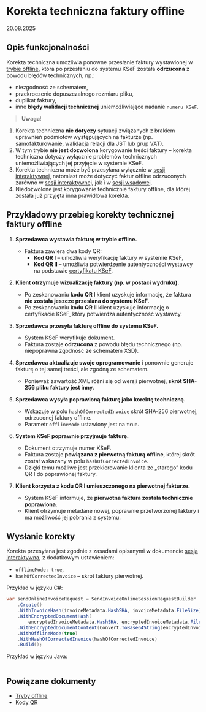 # Korekta techniczna faktury offline  
20.08.2025  

## Opis funkcjonalności  
Korekta techniczna umożliwia ponowne przesłanie faktury wystawionej w [trybie offline](../tryby-offline.md), która po przesłaniu do systemu KSeF została **odrzucona** z powodu błędów technicznych, np.:  
- niezgodność ze schematem,  
- przekroczenie dopuszczalnego rozmiaru pliku,
- duplikat faktury,
- inne **błędy walidacji technicznej** uniemożliwiające nadanie ```numeru KSeF```.


> **Uwaga**!
1. Korekta techniczna **nie dotyczy** sytuacji związanych z brakiem uprawnień podmiotów występujących na fakturze (np. samofakturowanie, walidacja relacji dla JST lub grup VAT).
2. W tym trybie **nie jest dozwolona** korygowanie treści faktury – korekta techniczna dotyczy wyłącznie problemów technicznych uniemożliwiających jej przyjęcie w systemie KSeF.
3. Korekta techniczna może być przesyłana wyłącznie w [sesji interaktywnej](../sesja-interaktywna.md), natomiast może dotyczyć faktur offline odrzuconych zarówno w [sesji interaktywnej](../sesja-interaktywna.md), jak i w [sesji wsadowej](../sesja-wsadowa.md).
4. Niedozwolone jest korygowanie technicznie faktury offline, dla której została już przyjęta inna prawidłowa korekta.

## Przykładowy przebieg korekty technicznej faktury offline  

1. **Sprzedawca wystawia fakturę w trybie offline.**  
   - Faktura zawiera dwa kody QR:  
     - **Kod QR I** – umożliwia weryfikację faktury w systemie KSeF,  
     - **Kod QR II** – umożliwia potwierdzenie autentyczności wystawcy na podstawie [certyfikatu KSeF](../certyfikaty-KSeF.md).  

2. **Klient otrzymuje wizualizację faktury (np. w postaci wydruku).**  
   - Po zeskanowaniu **kodu QR I** klient uzyskuje informację, że faktura **nie została jeszcze przesłana do systemu KSeF**.  
   - Po zeskanowaniu **kodu QR II** klient uzyskuje informację o certyfikacie KSeF, który potwierdza autentyczność wystawcy.  

3. **Sprzedawca przesyła fakturę offline do systemu KSeF.**  
   - System KSeF weryfikuje dokument.  
   - Faktura zostaje **odrzucona** z powodu błędu technicznego (np. niepoprawna zgodność ze schematem XSD).  

4. **Sprzedawca aktualizuje swoje oprogramowanie** i ponownie generuje fakturę o tej samej treści, ale zgodną ze  schematem.  
   - Ponieważ zawartość XML różni się od wersji pierwotnej, **skrót SHA-256 pliku faktury jest inny**.

5. **Sprzedawca wysyła poprawioną fakturę jako korektę techniczną.**  
   - Wskazuje w polu `hashOfCorrectedInvoice` skrót SHA-256 pierwotnej, odrzuconej faktury offline.  
   - Parametr `offlineMode` ustawiony jest na `true`.  

6. **System KSeF poprawnie przyjmuje fakturę.**  
   - Dokument otrzymuje numer KSeF.  
   - Faktura zostaje **powiązana z pierwotną fakturą offline**, której skrót został wskazany w polu `hashOfCorrectedInvoice`.  
   - Dzięki temu możliwe jest przekierowanie klienta ze „starego” kodu QR I do poprawionej faktury.

7. **Klient korzysta z kodu QR I umieszczonego na pierwotnej fakturze.**  
   - System KSeF informuje, że **pierwotna faktura została technicznie poprawiona**.  
   - Klient otrzymuje metadane nowej, poprawnie przetworzonej faktury i ma możliwość jej pobrania z systemu.  

## Wysłanie korekty  

Korekta przesyłana jest zgodnie z zasadami opisanymi w dokumencie [sesja interaktywna](../sesja-interaktywna.md), z dodatkowym ustawieniem:  
- `offlineMode: true`,  
- `hashOfCorrectedInvoice` – skrót faktury pierwotnej.  

Przykład w języku C#:
```csharp
var sendOnlineInvoiceRequest = SendInvoiceOnlineSessionRequestBuilder
    .Create()
    .WithInvoiceHash(invoiceMetadata.HashSHA, invoiceMetadata.FileSize)
    .WithEncryptedDocumentHash(
        encryptedInvoiceMetadata.HashSHA, encryptedInvoiceMetadata.FileSize)
    .WithEncryptedDocumentContent(Convert.ToBase64String(encryptedInvoice))
    .WithOfflineMode(true)
    .WithHashOfCorrectedInvoice(hashOfCorrectedInvoice)    
    .Build();
```

Przykład w języku Java:
```java

```

## Powiązane dokumenty
- [Tryby offline](tryby-offline.md)
- [Kody QR](kody-qr.md)  